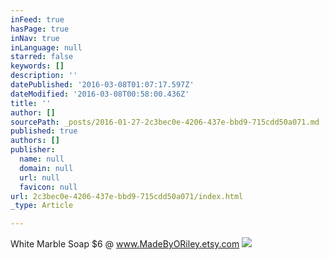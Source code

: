 ```yaml
---
inFeed: true
hasPage: true
inNav: true
inLanguage: null
starred: false
keywords: []
description: ''
datePublished: '2016-03-08T01:07:17.597Z'
dateModified: '2016-03-08T00:58:00.436Z'
title: ''
author: []
sourcePath: _posts/2016-01-27-2c3bec0e-4206-437e-bbd9-715cdd50a071.md
published: true
authors: []
publisher:
  name: null
  domain: null
  url: null
  favicon: null
url: 2c3bec0e-4206-437e-bbd9-715cdd50a071/index.html
_type: Article

---
```

White Marble Soap $6 @ www.MadeByORiley.etsy.com
![](https://the-grid-user-content.s3-us-west-2.amazonaws.com/996c81ab-383a-46ca-bcb1-9782687b9d6b.jpg)